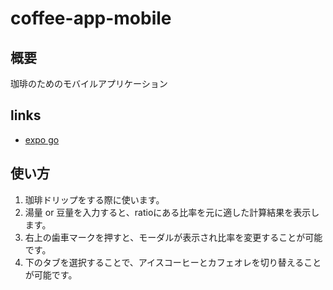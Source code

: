 # coffee-app-mobile
## 概要
珈琲のためのモバイルアプリケーション

## links
- [expo go](exp://exp.host/@kitsune_yk/coffee-app?release-channel=default) 

## 使い方
1. 珈琲ドリップをする際に使います。
2. 湯量 or 豆量を入力すると、ratioにある比率を元に適した計算結果を表示します。
3. 右上の歯車マークを押すと、モーダルが表示され比率を変更することが可能です。
4. 下のタブを選択することで、アイスコーヒーとカフェオレを切り替えることが可能です。

